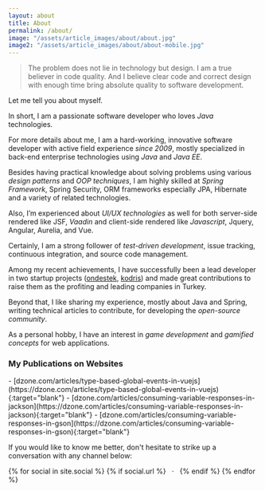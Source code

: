 ```yaml
---
layout: about
title: About
permalink: /about/
image: "/assets/article_images/about/about.jpg"
image2: "/assets/article_images/about/about-mobile.jpg"
---
```

>The problem does not lie in technology but design. I am a true believer in code quality. And I believe clear code and correct design with enough time bring absolute quality to software development.

Let me tell you about myself.

In short, I am a passionate software developer who loves *Java* technologies.

For more details about me, I am a hard-working, innovative software developer with active field experience *since 2009*, mostly specialized in back-end enterprise technologies using *Java* and *Java EE*.

Besides having practical knowledge about solving problems using various *design patterns* and *OOP techniques*, I am highly skilled at *Spring Framework*, Spring Security, ORM frameworks especially JPA, Hibernate and a variety of related technologies.

Also, I’m experienced about *UI/UX technologies* as well for both server-side rendered like JSF, *Vaadin* and client-side rendered like *Javascript*, Jquery, Angular, Aurelia, and Vue.

Certainly, I am a strong follower of *test-driven development*, issue tracking, continuous integration, and source code management.

Among my recent achievements, I have successfully been a lead developer in two startup projects ([ondestek](https://ondestek.com), [kodris](https://www.kodris.com)) and made great contributions to raise them as the profiting and leading companies in Turkey.

Beyond that, I like sharing my experience, mostly about Java and Spring, writing technical articles to contribute, for developing the *open-source community*.

As a personal hobby, I have an interest in *game development* and *gamified concepts* for web applications.

### My Publications on Websites
<p></p>
- [dzone.com/articles/type-based-global-events-in-vuejs](https://dzone.com/articles/type-based-global-events-in-vuejs){:target="blank"}
- [dzone.com/articles/consuming-variable-responses-in-jackson](https://dzone.com/articles/consuming-variable-responses-in-jackson){:target="blank"}
- [dzone.com/articles/consuming-variable-responses-in-gson](https://dzone.com/articles/consuming-variable-responses-in-gson){:target="blank"}

If you would like to know me better, don't hesitate to strike up a conversation with any channel below:
<p class="about-social">
  {% for social in site.social %}
    {% if social.url %}
        <a class="icon-{{ social.icon }}" href="{{ social.url }}" title="{{ social.desc }}">
          <i class="fa fa-{{ social.icon }}"></i>
        </a>
        &nbsp;&nbsp;·&nbsp;&nbsp;
    {% endif %}
  {% endfor %}
  <a class="icon-email" href="mailto:{{ site.email }}" title="Send Email">
    <i class="fa fa-envelope"></i>
  </a>
</p>
